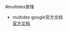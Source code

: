 #multidex原理

* multidex google官方文档  
[官方文档](https://developer.android.com/studio/build/multidex.html#avoid)
